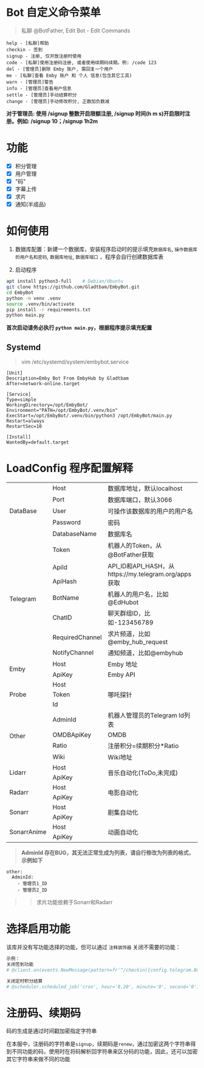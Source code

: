
# Bot 自定义命令菜单
>
> 私聊 @BotFather, Edit Bot - Edit Commands  

```text  
help - [私聊]帮助
checkin - 签到
signup - 注册, 仅开放注册时使用
code - [私聊]使用注册码注册, 或者使用续期码续期。例: /code 123
del - [管理员]删除 Emby 账户, 需回复一个用户
me - [私聊]查看 Emby 账户 和 个人 信息(包含其它工具)
warn - [管理员]警告
info - [管理员]查看用户信息
settle - [管理员]手动结算积分
change - [管理员]手动修改积分, 正数加负数减
```
  
**对于管理员: 使用 /signup 整数开启限额注册, /signup 时间(h m s)开启限时注册。例如: /signup 10；/signup 1h2m**  

# 功能
- [X] 积分管理
- [X] 用户管理
- [X] "码"
- [X] 字幕上传
- [X] 求片
- [X] 通知(半成品)

# 如何使用

1. 数据库配置：新建一个数据库，安装程序启动时的提示填充`数据库名`, `操作数据库的用户名和密码`, `数据库地址`, `数据库端口`  ，程序会自行创建数据库表

2. 启动程序
``` bash
apt install python3-full    # Debian/Ubuntu
git clone https://github.com/Gladtbam/EmbyBot.git
cd EmbyBot
python -m venv .venv
source .venv/bin/activate
pip install -r requirements.txt
python main.py
```
**首次启动请务必执行 `python main.py`，根据程序提示填充配置**

## Systemd
> vim /etc/systemd/system/embybot.service

```
[Unit]
Description=Emby Bot From EmbyHub by Gladtbam
After=network-online.target

[Service]
Type=simple
WorkingDirectory=/opt/EmbyBot/
Environment="PATH=/opt/EmbyBot/.venv/bin"
ExecStart=/opt/EmbyBot/.venv/bin/python3 /opt/EmbyBot/main.py
Restart=always
RestartSec=10

[Install]
WantedBy=default.target
```

# LoadConfig 程序配置解释

<table>
    <tr>
        <td rowspan="5">DataBase</td>
        <td>Host</td>
        <td>数据库地址，默认localhost</td>
    </tr>
    <tr>
        <td>Port</td>
        <td>数据库端口，默认3066</td>
    </tr>
    <tr>
        <td>User</td>
        <td>可操作该数据库的用户的用户名</td>
    </tr>
    <tr>
        <td>Password</td>
        <td>密码</td>
    </tr>
    <tr>
        <td>DatabaseName</td>
        <td>数据库名</td>
    </tr>
    <tr>
        <td rowspan="7">Telegram</td>
        <td>Token</td>
        <td>机器人的Token，从@BotFather获取</td>
    </tr>
    <tr>
        <td>ApiId</td>
        <td rowspan="2">API_ID和API_HASH，从https://my.telegram.org/apps 获取</td>
    </tr>
    <tr>
        <td>ApiHash</td>
    </tr>
    <tr>
        <td>BotName</td>
        <td>机器人的用户名，比如@EdHubot</td>
    </tr>
    <tr>
        <td>ChatID</td>
        <td>聊天群组ID，比如-123456789</td>
    </tr>
    <tr>
        <td>RequiredChannel</td>
        <td>求片频道，比如@emby_hub_request</td>
    </tr>
    <tr>
        <td>NotifyChannel</td>
        <td>通知频道，比如@embyhub</td>
    </tr>
    <tr>
        <td rowspan="2">Emby</td>
        <td>Host</td>
        <td>Emby 地址</td>
    </tr>
    <tr>
        <td>ApiKey</td>
        <td>Emby API</td>
    </tr>
    <tr>
        <td rowspan="3">Probe</td>
        <td>Host</td>
        <td rowspan="3">哪吒探针</td>
    </tr>
    <tr>
        <td>Token</td>
    </tr>
    <tr>
        <td>Id</td>
    </tr>
    <tr>
        <td rowspan="4">Other</td>
        <td>AdminId</td>
        <td>机器人管理员的Telegram Id列表</td>
    </tr>
    <tr>
        <td>OMDBApiKey</td>
        <td>OMDB</td>
    </tr>
    <tr>
        <td>Ratio</td>
        <td>注册积分=续期积分*Ratio</td>
    </tr>
    <tr>
        <td>Wiki</td>
        <td>Wiki地址</td>
    </tr>
    <tr>
        <td rowspan="2">Lidarr</td>
        <td>Host</td>
        <td  rowspan="2">音乐自动化(ToDo,未完成)</td>
    </tr>
    <tr>
        <td>ApiKey</td>
    </tr>
    <tr>
        <td rowspan="2">Radarr</td>
        <td>Host</td>
        <td rowspan="2">电影自动化</td>
    </tr>
    <tr>
        <td>ApiKey</td>
    </tr>
    <tr>
        <td rowspan="2">Sonarr</td>
        <td>Host</td>
        <td rowspan="2">剧集自动化</td>
    </tr>
    <tr>
        <td>ApiKey</td>
    </tr>
    <tr>
        <td rowspan="2">SonarrAnime</td>
        <td>Host</td>
        <td rowspan="2">动画自动化</td>
    </tr>
    <tr>
        <td>ApiKey</td>
    </tr>
</table>

> **AdminId 存在BUG，其无法正常生成为列表，请自行修改为列表的格式，示例如下**
```
other:
  AdminId:
    - 管理员1_ID
    - 管理员2_ID
```

>> 求片功能依赖于Sonarr和Radarr

# 选择启用功能

该库并没有写功能选择的功能，但可以通过 `注释装饰器` 关闭不需要的功能：  

```python
示例：
关闭签到功能
# @client.on(events.NewMessage(pattern=fr'^/checkin({config.telegram.BotName})?$')) 

关闭定时积分结算
# @scheduler.scheduled_job('cron', hour='8,20', minute='0', second='0')
```

# 注册码、续期码

码的生成是通过时间戳加密指定字符串  

在本服中，注册码的字符串是`signup`，续期码是`renew`，通过加密这两个字符串得到不同功能的码，使用时在将码解析回字符串来区分码的功能，因此，还可以加密其它字符串来做不同的功能
